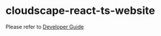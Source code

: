 # cloudscape-react-ts-website

Please refer to [Developer Guide](https://aws.github.io/aws-pdk/developer_guides/cloudscape-react-ts-website/index.html)